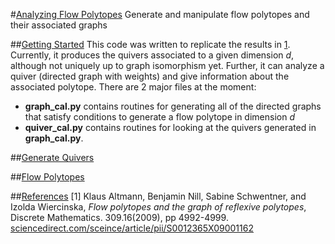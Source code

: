 #[Analyzing Flow Polytopes](#analyzing-flow_polytopes)
Generate and manipulate flow polytopes and their associated graphs

##[Getting Started](#getting-started)
This code was written to replicate the results in [1](#main_paper). Currently, it produces the quivers associated to a given dimension *d*, although not uniquely up to graph isomorphism yet. Further, it can analyze a quiver (directed graph with weights) and give information about the associated polytope. 
There are 2 major files at the moment:
* **graph\_cal.py** contains routines for generating all of the directed graphs that satisfy conditions to generate a flow polytope in dimension *d*
* **quiver\_cal.py** contains routines for looking at the quivers generated in **graph\_cal.py**. 

##[Generate Quivers](#generate-quivers)

##[Flow Polytopes](#flow-polytopes)

##[References](#references)
<a id='main_paper'>\[1\]
Klaus Altmann, Benjamin Nill, Sabine Schwentner, and Izolda Wiercinska, *Flow polytopes and the graph of reflexive polytopes*, Discrete Mathematics. 309.16(2009), pp 4992-4999. 
[sciencedirect.com/sceince/article/pii/S0012365X09001162](http://www.sciencedirect.com/science/article/pii/S0012365X09001162)</a>
